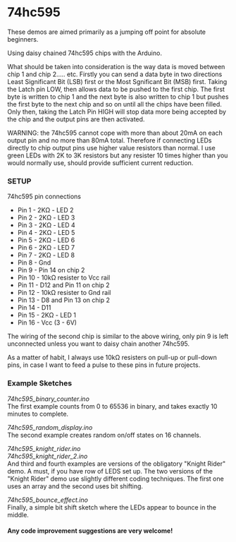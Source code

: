 # 74hc595

These demos are aimed primarily as a jumping off point for absolute beginners.

Using daisy chained 74hc595 chips with the Arduino.

What should be taken into consideration is the way data is moved between chip 1 and chip 2..... etc. Firstly you can send a data
byte in two directions Least Significant Bit (LSB) first or the Most Sgnificant Bit (MSB) first. Taking the Latch pin LOW, then
allows data to be pushed to the first chip.
The first byte is written to chip 1 and the next byte is also written to chip 1 but pushes the first byte to the next chip
and so on until all the chips have been filled. Only then, taking the Latch Pin HIGH will stop data more being accepted by the
chip and the output pins are then activated. 

WARNING: the 74hc595 cannot cope with more than about 20mA on each output pin and no more than 80mA total. Therefore
if connecting LEDs directly to chip output pins use higher value resistors than normal. I use green LEDs with 2K to 3K resistors
but any resister 10 times higher than you would normally use, should provide sufficient current reduction.

<h3>SETUP</h3>

74hc595 pin connections
<ul>
<li>Pin 1 - 2KΩ - LED 2</li>
<li>Pin 2 - 2KΩ - LED 3</li>
<li>Pin 3 - 2KΩ - LED 4</li>
<li>Pin 4 - 2KΩ - LED 5</li>
<li>Pin 5 - 2KΩ - LED 6</li>
<li>Pin 6 - 2KΩ - LED 7</li>
<li>Pin 7 - 2KΩ - LED 8</li>
<li>Pin 8 - Gnd</li>
<li>Pin 9 - Pin 14 on chip 2</li>
<li>Pin 10 - 10kΩ resister to Vcc rail</li>
<li>Pin 11 - D12 and Pin 11 on chip 2</li>
<li>Pin 12 - 10kΩ resister to Gnd rail</li>
<li>Pin 13 - D8 and Pin 13 on chip 2</li>
<li>Pin 14 - D11</li>
<li>Pin 15 - 2KΩ - LED 1</li>
<li>Pin 16 - Vcc (3 - 6V)</li>
</ul>

The wiring of the second chip is similar to the above wiring, only pin 9 is left unconnected unless you want to daisy
chain another 74hc595.

As a matter of habit, I always use 10kΩ resisters on pull-up or pull-down pins, in case I want to feed a pulse to these
pins in future projects.

<h3>Example Sketches</h3>

<i>74hc595_binary_counter.ino</i><br>
The first example counts from 0 to 65536 in binary, and takes exactly 10 minutes to complete.

<i>74hc595_random_display.ino</i><br>
The second example creates random on/off states on 16 channels.

<i>74hc595_knight_rider.ino</i><br>
<i>74hc595_knight_rider_2.ino</i><br>
And third and fourth examples are versions of the obligatory "Knight Rider" demo. A must, if you have row of LEDS set up.
The two versions of the "Knight Rider" demo use slightly different coding techniques. The first one uses an array and the second uses bit shifting.

<i>74hc595_bounce_effect.ino</i><br>
Finally, a simple bit shift sketch where the LEDs appear to bounce in the middle.

<h4>Any code improvement suggestions are very welcome!</h4>
